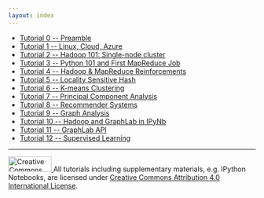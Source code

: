 ```yaml
---
layout: index
---
```


* [Tutorial 0 -- Preamble](t0-preamble/)
* [Tutorial 1 -- Linux, Cloud, Azure](t1-linux/)
* [Tutorial 2 -- Hadoop 101: Single-node cluster](t2-hadoop/)
* [Tutorial 3 -- Python 101 and First MapReduce Job](t3-mapreduce/)
* [Tutorial 4 -- Hadoop & MapReduce Reinforcements](t4-hadoop-more/)
* [Tutorial 5 -- Locality Sensitive Hash](t5-lsh/)
* [Tutorial 6 -- K-means Clustering](t6-kmeans/)
* [Tutorial 7 -- Principal Component Analysis](t7-pca/)
* [Tutorial 8 -- Recommender Systems](t8-recsys/)
* [Tutorial 9 -- Graph Analysis](t9-graph/)
* [Tutorial 10 -- Hadoop and GraphLab in IPyNb](t10-bindings/)
* [Tutorial 11 -- GraphLab API](t11-graphlab/)
* [Tutorial 12 -- Supervised Learning](t12-kaggle/)


<hr>

<a rel="license" href="http://creativecommons.org/licenses/by/4.0/">
<img alt="Creative Commons License" style="display:inline;margin:0;width:88px;height:31px;border-width:0" src="http://i.creativecommons.org/l/by/4.0/88x31.png" />
</a>
All tutorials including supplementary materials, e.g. IPython Notebooks, are licensed under 
<a rel="license" href="http://creativecommons.org/licenses/by/4.0/">
Creative Commons Attribution 4.0 International License</a>.
